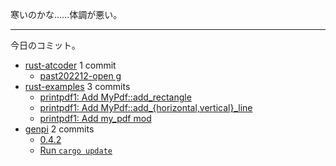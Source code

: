 寒いのかな……体調が悪い。

---

今日のコミット。

- [rust-atcoder](https://github.com/bouzuya/rust-atcoder) 1 commit
  - [past202212-open g](https://github.com/bouzuya/rust-atcoder/commit/c8cb88165e65c755e123f24660bb479aa860025d)
- [rust-examples](https://github.com/bouzuya/rust-examples) 3 commits
  - [printpdf1: Add MyPdf::add_rectangle](https://github.com/bouzuya/rust-examples/commit/ff1c268b88307b9c546f8cce19381723a9551df7)
  - [printpdf1: Add MyPdf::add_{horizontal,vertical}_line](https://github.com/bouzuya/rust-examples/commit/9277072ca519ac1e3d8ea0404af16037b3765844)
  - [printpdf1: Add my_pdf mod](https://github.com/bouzuya/rust-examples/commit/616ba5db048e4bfdfaf5f0095773d2ce6c533230)
- [genpi](https://github.com/bouzuya/genpi) 2 commits
  - [0.4.2](https://github.com/bouzuya/genpi/commit/e136592f2314e0d32b00070dde3dc9182523a018)
  - [Run `cargo update`](https://github.com/bouzuya/genpi/commit/11a82a3335d3309c35b318bf11318cc313a827e9)
